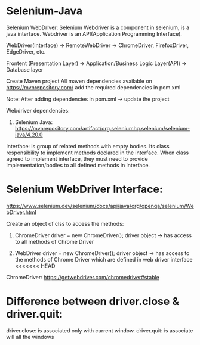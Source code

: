 # Selenium-Java

Selenium WebDriver: Selenium Webdriver is a component in selenium, is a java interface. Webdriver is an API(Application Programming Interface).

WebDriver(Interface) -> RemoteWebDriver -> ChromeDriver, FirefoxDriver, EdgeDriver, etc.

Frontent (Presentation Layer) -> Application/Business Logic Layer(API) -> Database layer

Create Maven project
All maven dependencies available on https://mvnrepository.com/ add the required dependencies in pom.xml

Note: After adding dependencies in pom.xml -> update the project

Webdriver dependencies:
1) Selenium Java: https://mvnrepository.com/artifact/org.seleniumhq.selenium/selenium-java/4.20.0

Interface: is group of related methods with empty bodies. Its class responsibility to implement methods declared in the interface. When class agreed to implement interface, they must need to provide implementation/bodies to all defined methods in interface.

# Selenium WebDriver Interface: 
https://www.selenium.dev/selenium/docs/api/java/org/openqa/selenium/WebDriver.html

Create an object of clss to access the methods:
1) ChromeDriver driver = new ChromeDriver();
driver object -> has access to all methods of Chrome Driver

2) WebDriver driver = new ChromeDriver();
driver object -> has access to the methods of Chrome Driver which are defined in web driver interface
<<<<<<< HEAD

ChromeDriver: https://getwebdriver.com/chromedriver#stable

# Difference between driver.close & driver.quit: 
driver.close: is associated only with current window. driver.quit: is associate will all the windows


